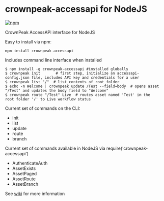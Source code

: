 # crownpeak-accessapi for NodeJS

[![npm](https://img.shields.io/npm/v/crownpeak-accessapi.svg)](https://www.npmjs.com/package/crownpeak-accessapi)

CrownPeak AccessAPI interface for NodeJS

Easy to install via npm:
```
npm install crownpeak-accessapi
```

Includes command line interface when installed
```
$ npm install -g crownpeak-accessapi #installed globally
$ crownpeak init       # first step, initialize an accessapi-config.json file, includes API key and credentials for a user
$ crownpeak list "/"  # list contents of root folder
$ echo -n Welcome | crownpeak update /Test --field=body  # opens asset "/Test" and updates the body field to "Welcome"
$ crownpeak route "/Test" Live  # routes asset named 'Test' in the root folder '/' to Live workflow status
```

Current set of commands on the CLI:
- init
- list
- update
- route
- branch

Current set of commands available in NodeJS via require('crownpeak-accessapi')
- AuthenticateAuth
- AssetExists
- AssetPaged
- AssetRoute
- AssetBranch

See [wiki](https://github.com/crownpeak-contrib/accessapi-clients-nodejs/wiki) for more information
